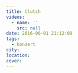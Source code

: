 ```yaml
---
title: Clutch
videos:
  - name: ''
    src: null
date: 2016-06-01 21:12:09
tags:
  - konzert
city:
location:
cover:
---
```

